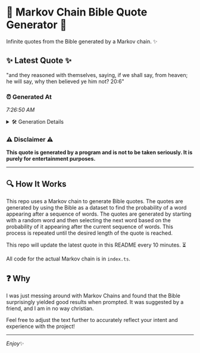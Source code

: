 # 📖 Markov Chain Bible Quote Generator 📖

Infinite quotes from the Bible generated by a Markov chain. ✨

## ✨ Latest Quote ✨
"and they reasoned with themselves, saying, if we shall say, from heaven; he will say, why then believed ye him not? 20:6"

### ⏰ Generated At
*7:26:50 AM*

<details>
    <summary>🛠️ Generation Details</summary>
    <p>
        <strong>🌱 Seed:</strong> and<br>
        <strong>🔄 Iterations:</strong> 21<br>
        <strong>📜 Context History:</strong><br>[ and ]: they<br>[ and, they ]: reasoned<br>[ and, they, reasoned ]: with<br>[ and, they, reasoned, with ]: themselves,<br>[ and, they, reasoned, with, themselves, ]: saying,<br>[ and, they, reasoned, with, themselves,, saying, ]: if<br>[ they, reasoned, with, themselves,, saying,, if ]: we<br>[ reasoned, with, themselves,, saying,, if, we ]: shall<br>[ with, themselves,, saying,, if, we, shall ]: say,<br>[ themselves,, saying,, if, we, shall, say, ]: from<br>[ saying,, if, we, shall, say,, from ]: heaven;<br>[ if, we, shall, say,, from, heaven; ]: he<br>[ we, shall, say,, from, heaven;, he ]: will<br>[ shall, say,, from, heaven;, he, will ]: say,<br>[ say,, from, heaven;, he, will, say, ]: why<br>[ from, heaven;, he, will, say,, why ]: then<br>[ heaven;, he, will, say,, why, then ]: believed<br>[ he, will, say,, why, then, believed ]: ye<br>[ will, say,, why, then, believed, ye ]: him<br>[ say,, why, then, believed, ye, him ]: not?<br>[ why, then, believed, ye, him, not? ]: 20:6<br>
    </p>
</details>

### ⚠️ Disclaimer ⚠️
**This quote is generated by a program and is not to be taken seriously. It is purely for entertainment purposes.**

---

## 🔍 How It Works

This repo uses a Markov chain to generate Bible quotes. The quotes are generated by using the Bible as a dataset to find the probability of a word appearing after a sequence of words. The quotes are generated by starting with a random word and then selecting the next word based on the probability of it appearing after the current sequence of words. This process is repeated until the desired length of the quote is reached.

This repo will update the latest quote in this README every 10 minutes. ⏳

All code for the actual Markov chain is in `index.ts`.

## ❓ Why

I was just messing around with Markov Chains and found that the Bible surprisingly yielded good results when prompted. 
It was suggested by a friend, and I am in no way christian.

Feel free to adjust the text further to accurately reflect your intent and experience with the project!

---

*Enjoy*✨
